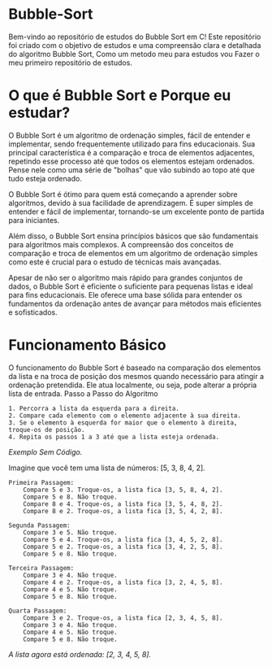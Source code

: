 # Bubble-Sort

Bem-vindo ao repositório de estudos do Bubble Sort em C! Este repositório foi criado com o objetivo de estudos e uma compreensão clara e detalhada do algoritmo Bubble Sort, Como um metodo meu para estudos vou Fazer o meu primeiro repositório de estudos.

# O que é Bubble Sort e Porque eu estudar?

O Bubble Sort é um algoritmo de ordenação simples, fácil de entender e implementar, sendo frequentemente utilizado para fins educacionais. Sua principal característica é a comparação e troca de elementos adjacentes, repetindo esse processo até que todos os elementos estejam ordenados. Pense nele como uma série de "bolhas" que vão subindo ao topo até que tudo esteja ordenado.

O Bubble Sort é ótimo para quem está começando a aprender sobre algoritmos, devido à sua facilidade de aprendizagem. É super simples de entender e fácil de implementar, tornando-se um excelente ponto de partida para iniciantes.

Além disso, o Bubble Sort ensina princípios básicos que são fundamentais para algoritmos mais complexos. A compreensão dos conceitos de comparação e troca de elementos em um algoritmo de ordenação simples como este é crucial para o estudo de técnicas mais avançadas.

Apesar de não ser o algoritmo mais rápido para grandes conjuntos de dados, o Bubble Sort é eficiente o suficiente para pequenas listas e ideal para fins educacionais. Ele oferece uma base sólida para entender os fundamentos da ordenação antes de avançar para métodos mais eficientes e sofisticados.

# Funcionamento Básico

O funcionamento do Bubble Sort é baseado na comparação dos elementos da lista e na troca de posição dos mesmos quando necessário para atingir a ordenação pretendida. Ele atua localmente, ou seja, pode alterar a própria lista de entrada.
Passo a Passo do Algoritmo

    1. Percorra a lista da esquerda para a direita.
    2. Compare cada elemento com o elemento adjacente à sua direita.
    3. Se o elemento à esquerda for maior que o elemento à direita, troque-os de posição.
    4. Repita os passos 1 a 3 até que a lista esteja ordenada.

*Exemplo Sem Código.*

Imagine que você tem uma lista de números: [5, 3, 8, 4, 2].

    Primeira Passagem:
        Compare 5 e 3. Troque-os, a lista fica [3, 5, 8, 4, 2].
        Compare 5 e 8. Não troque.
        Compare 8 e 4. Troque-os, a lista fica [3, 5, 4, 8, 2].
        Compare 8 e 2. Troque-os, a lista fica [3, 5, 4, 2, 8].

    Segunda Passagem:
        Compare 3 e 5. Não troque.
        Compare 5 e 4. Troque-os, a lista fica [3, 4, 5, 2, 8].
        Compare 5 e 2. Troque-os, a lista fica [3, 4, 2, 5, 8].
        Compare 5 e 8. Não troque.

    Terceira Passagem:
        Compare 3 e 4. Não troque.
        Compare 4 e 2. Troque-os, a lista fica [3, 2, 4, 5, 8].
        Compare 4 e 5. Não troque.
        Compare 5 e 8. Não troque.

    Quarta Passagem:
        Compare 3 e 2. Troque-os, a lista fica [2, 3, 4, 5, 8].
        Compare 3 e 4. Não troque.
        Compare 4 e 5. Não troque.
        Compare 5 e 8. Não troque.

*A lista agora está ordenada: [2, 3, 4, 5, 8].*
